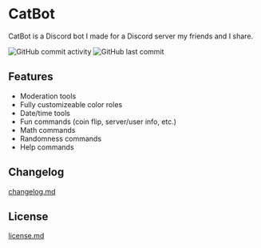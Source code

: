 # CatBot
CatBot is a Discord bot I made for a Discord server my friends and I share.

![GitHub commit activity](https://img.shields.io/github/commit-activity/t/zentiph/catbot)
![GitHub last commit](https://img.shields.io/github/last-commit/zentiph/catbot)

## Features
* Moderation tools
* Fully customizeable color roles
* Date/time tools
* Fun commands (coin flip, server/user info, etc.)
* Math commands
* Randomness commands
* Help commands

## Changelog
[changelog.md](changelog.md)

## License
[license.md](license.md)
